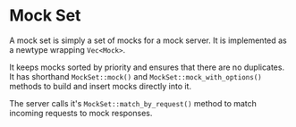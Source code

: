 # Mock Set

A mock set is simply a set of mocks for a mock server. It is implemented as a newtype wrapping `Vec<Mock>`. 

It keeps mocks sorted by priority and ensures that there are no duplicates. It has shorthand `MockSet::mock()` and `MockSet::mock_with_options()` methods to build and insert mocks directly into it. 

The server calls it's `MockSet::match_by_request()` method to match incoming requests to mock responses.